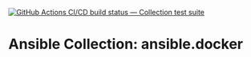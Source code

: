 [![GitHub Actions CI/CD build status — Collection test suite](https://github.com/coll-test/ansible.docker/workflows/Collection%20test%20suite/badge.svg?branch=master)](https://github.com/coll-test/ansible.docker/actions?query=workflow%3A%22Collection%20test%20suite%22)

Ansible Collection: ansible.docker
=================================================